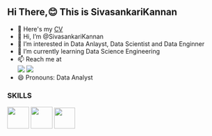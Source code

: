 ## Hi There,😊 This is SivasankariKannan

- 🔭 Here's my [CV](https://sivasankari-kannan-cv.tiiny.site/)
- 👋 Hi, I’m @SivasankariKannan
- 👀 I’m interested in Data Anlayst, Data Scientist and Data Enginner
- 🌱 I’m currently learning Data Science Engineering
- 📫 Reach me at
<br /> [<img src="https://img.shields.io/badge/Twitter-1DA1F2?style=for-the-badge&logo=twitter&logoColor=white" />]([https://x.com/SivasankariKan8]) [<img src="https://img.shields.io/badge/LinkedIn-0077B5?style=for-the-badge&logo=linkedin&logoColor=white" />]([www.linkedin.com/in/sivasankari-kannan])
- 😄 Pronouns: Data Analyst
 

<!---
SivasankariKannan/SivasankariKannan is a ✨ special ✨ repository because its `README.md` (this file) appears on your GitHub profile.
You can click the Preview link to take a look at your changes.
--->
### SKILLS
<img height="50" width="50" src="https://img.icons8.com/color/48/000000/python.png" />  <img height="50" width="50" src="https://img.icons8.com/color/48/000000/mysql-logo.png"/>   <img width="48" height="48" src="https://img.icons8.com/color/48/tableau-software.png">

